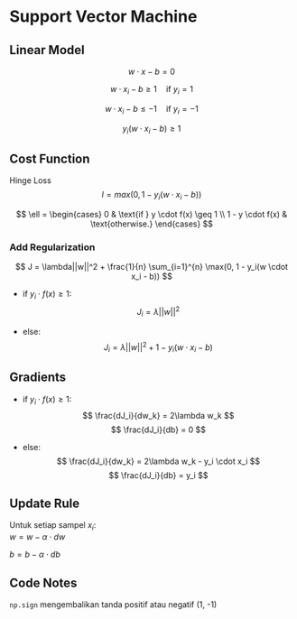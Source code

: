 # Support Vector Machine

## Linear Model
$$w \cdot x - b = 0 $$

$$w \cdot x_i - b \geq 1 \quad \text {if }  y_i = 1$$

$$w \cdot x_i - b \leq -1 \quad \text {if }  y_i = -1$$

$$y_i(w \cdot x_i - b) \geq 1$$

## Cost Function
Hinge Loss
$$l = max(0, 1 - y_i(w \cdot x_i - b))$$

$$
\ell =
\begin{cases}
    0 & \text{if } y \cdot f(x) \geq 1 \\
    1 - y \cdot f(x) & \text{otherwise.}
\end{cases}
$$  

### Add Regularization
$$
J = \lambda||w||^2 + \frac{1}{n} \sum_{i=1}^{n} \max(0, 1 -  y_i(w \cdot x_i - b))
$$  

- if $y_i \cdot f(x) \geq 1$:
$$J_i = \lambda||w||^2$$

- else:
$$J_i = \lambda||w||^2 + 1 - y_i(w \cdot x_i - b)$$

## Gradients
- if $y_i \cdot f(x) \geq 1$:
$$
\frac{dJ_i}{dw_k} = 2\lambda w_k
$$
$$
\frac{dJ_i}{db} = 0
$$

- else:
$$
\frac{dJ_i}{dw_k} = 2\lambda w_k -  y_i \cdot x_i
$$
$$
\frac{dJ_i}{db} = y_i
$$

## Update Rule
Untuk setiap sampel $x_i$:  
$w = w - \alpha \cdot dw$

$b = b - \alpha \cdot db$

## Code Notes
`np.sign` mengembalikan tanda positif atau negatif (1, -1)